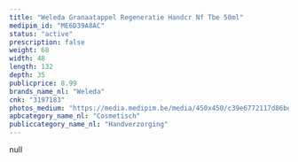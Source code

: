 ```yaml
---
title: "Weleda Granaatappel Regeneratie Handcr Nf Tbe 50ml"
medipim_id: "ME6D39A8AC"
status: "active"
prescription: false
weight: 68
width: 48
length: 132
depth: 35
publicprice: 8.99
brands_name_nl: "Weleda"
cnk: "3197183"
photos_medium: "https://media.medipim.be/media/450x450/c39e6772117d86be10c80f3e036a3b9557a931d4.jpg"
apbcategory_name_nl: "Cosmetisch"
publiccategory_name_nl: "Handverzorging"
---
```

null

